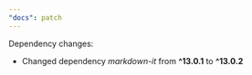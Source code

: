 ```yaml
---
"docs": patch
---
```


Dependency changes:

- Changed dependency _markdown-it_ from **^13.0.1** to **^13.0.2**
